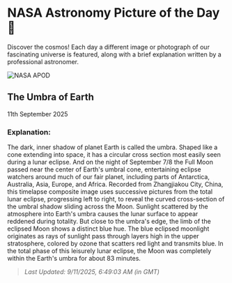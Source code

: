 
  # NASA Astronomy Picture of the Day 🌌

  Discover the cosmos! Each day a different image or photograph of our fascinating universe is featured, along with a brief explanation written by a professional astronomer.

![NASA APOD](https://apod.nasa.gov/apod/image/2509/UmbraEarth.jpg)

## The Umbra of Earth

11th September 2025

### Explanation: 

The dark, inner shadow of planet Earth is called the umbra. Shaped like a cone extending into space, it has a circular cross section most easily seen during a lunar eclipse. And on the night of September 7/8 the Full Moon passed near the center of Earth's umbral cone, entertaining eclipse watchers around much of our fair planet, including parts of Antarctica, Australia, Asia, Europe, and Africa. Recorded from Zhangjiakou City, China, this timelapse composite image uses successive pictures from the total lunar eclipse, progressing left to right, to reveal the curved cross-section of the umbral shadow sliding across the Moon. Sunlight scattered by the atmosphere into Earth's umbra causes the lunar surface to appear reddened during totality. But close to the umbra's edge, the limb of the eclipsed Moon shows a distinct blue hue. The blue eclipsed moonlight originates as rays of sunlight pass through layers high in the upper stratosphere, colored by ozone that scatters red light and transmits blue. In the total phase of this leisurely lunar eclipse, the Moon was completely within the Earth's umbra for about 83 minutes.

> _Last Updated: 9/11/2025, 6:49:03 AM (in GMT)_

